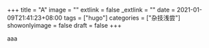 +++
title = "A"
image = ""
extlink = false
_extlink = ""
date = 2021-01-09T21:41:23+08:00
tags = ["hugo"]
categories = ["杂技浅尝"]
showonlyimage = false
draft = false
+++

aaa